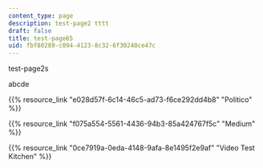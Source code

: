 ```yaml
---
content_type: page
description: test-page2 tttt
draft: false
title: test-page65
uid: fbf80289-c094-4123-8c32-6f30240ce47c
---
```

test-page2s

abcde

{{% resource_link "e028d57f-6c14-46c5-ad73-f6ce292dd4b8" "Politico" %}}

{{% resource_link "f075a554-5561-4436-94b3-85a424767f5c" "Medium" %}}

{{% resource_link "0ce7919a-0eda-4148-9afa-8e1495f2e9af" "Video Test Kitchen" %}}
